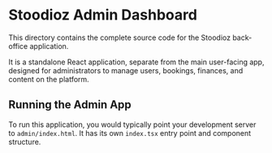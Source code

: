 # Stoodioz Admin Dashboard

This directory contains the complete source code for the Stoodioz back-office application.

It is a standalone React application, separate from the main user-facing app, designed for administrators to manage users, bookings, finances, and content on the platform.

## Running the Admin App

To run this application, you would typically point your development server to `admin/index.html`. It has its own `index.tsx` entry point and component structure.
